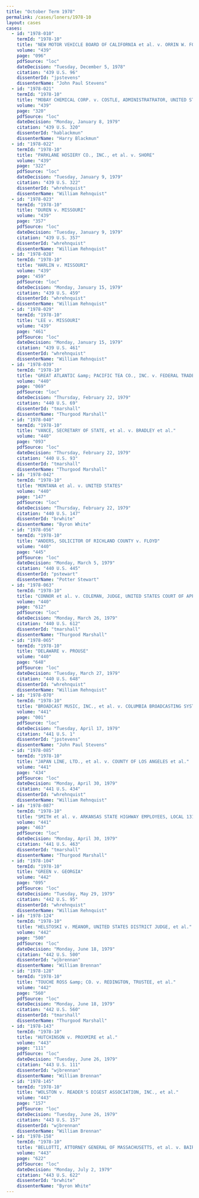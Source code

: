```yaml
---
title: "October Term 1978"
permalink: /cases/loners/1978-10
layout: cases
cases:
  - id: "1978-010"
    termId: "1978-10"
    title: "NEW MOTOR VEHICLE BOARD OF CALIFORNIA et al. v. ORRIN W. FOX CO. et al."
    volume: "439"
    page: "096"
    pdfSource: "loc"
    dateDecision: "Tuesday, December 5, 1978"
    citation: "439 U.S. 96"
    dissenterId: "jpstevens"
    dissenterName: "John Paul Stevens"
  - id: "1978-021"
    termId: "1978-10"
    title: "MOBAY CHEMICAL CORP. v. COSTLE, ADMINISTRATRATOR, UNITED STATES ENVIRONMENTAL PROTECTION AGENCY"
    volume: "439"
    page: "320"
    pdfSource: "loc"
    dateDecision: "Monday, January 8, 1979"
    citation: "439 U.S. 320"
    dissenterId: "hablackmun"
    dissenterName: "Harry Blackmun"
  - id: "1978-022"
    termId: "1978-10"
    title: "PARKLANE HOSIERY CO., INC., et al. v. SHORE"
    volume: "439"
    page: "322"
    pdfSource: "loc"
    dateDecision: "Tuesday, January 9, 1979"
    citation: "439 U.S. 322"
    dissenterId: "whrehnquist"
    dissenterName: "William Rehnquist"
  - id: "1978-023"
    termId: "1978-10"
    title: "DUREN v. MISSOURI"
    volume: "439"
    page: "357"
    pdfSource: "loc"
    dateDecision: "Tuesday, January 9, 1979"
    citation: "439 U.S. 357"
    dissenterId: "whrehnquist"
    dissenterName: "William Rehnquist"
  - id: "1978-028"
    termId: "1978-10"
    title: "HARLIN v. MISSOURI"
    volume: "439"
    page: "459"
    pdfSource: "loc"
    dateDecision: "Monday, January 15, 1979"
    citation: "439 U.S. 459"
    dissenterId: "whrehnquist"
    dissenterName: "William Rehnquist"
  - id: "1978-029"
    termId: "1978-10"
    title: "LEE v. MISSOURI"
    volume: "439"
    page: "461"
    pdfSource: "loc"
    dateDecision: "Monday, January 15, 1979"
    citation: "439 U.S. 461"
    dissenterId: "whrehnquist"
    dissenterName: "William Rehnquist"
  - id: "1978-039"
    termId: "1978-10"
    title: "GREAT ATLANTIC &amp; PACIFIC TEA CO., INC. v. FEDERAL TRADE COMMISSION"
    volume: "440"
    page: "069"
    pdfSource: "loc"
    dateDecision: "Thursday, February 22, 1979"
    citation: "440 U.S. 69"
    dissenterId: "tmarshall"
    dissenterName: "Thurgood Marshall"
  - id: "1978-040"
    termId: "1978-10"
    title: "VANCE, SECRETARY OF STATE, et al. v. BRADLEY et al."
    volume: "440"
    page: "093"
    pdfSource: "loc"
    dateDecision: "Thursday, February 22, 1979"
    citation: "440 U.S. 93"
    dissenterId: "tmarshall"
    dissenterName: "Thurgood Marshall"
  - id: "1978-042"
    termId: "1978-10"
    title: "MONTANA et al. v. UNITED STATES"
    volume: "440"
    page: "147"
    pdfSource: "loc"
    dateDecision: "Thursday, February 22, 1979"
    citation: "440 U.S. 147"
    dissenterId: "brwhite"
    dissenterName: "Byron White"
  - id: "1978-056"
    termId: "1978-10"
    title: "ANDERS, SOLICITOR OF RICHLAND COUNTY v. FLOYD"
    volume: "440"
    page: "445"
    pdfSource: "loc"
    dateDecision: "Monday, March 5, 1979"
    citation: "440 U.S. 445"
    dissenterId: "pstewart"
    dissenterName: "Potter Stewart"
  - id: "1978-063"
    termId: "1978-10"
    title: "CONNOR et al. v. COLEMAN, JUDGE, UNITED STATES COURT OF APPEALS, et al."
    volume: "440"
    page: "612"
    pdfSource: "loc"
    dateDecision: "Monday, March 26, 1979"
    citation: "440 U.S. 612"
    dissenterId: "tmarshall"
    dissenterName: "Thurgood Marshall"
  - id: "1978-065"
    termId: "1978-10"
    title: "DELAWARE v. PROUSE"
    volume: "440"
    page: "648"
    pdfSource: "loc"
    dateDecision: "Tuesday, March 27, 1979"
    citation: "440 U.S. 648"
    dissenterId: "whrehnquist"
    dissenterName: "William Rehnquist"
  - id: "1978-070"
    termId: "1978-10"
    title: "BROADCAST MUSIC, INC., et al. v. COLUMBIA BROADCASTING SYSTEM, INC., et al."
    volume: "441"
    page: "001"
    pdfSource: "loc"
    dateDecision: "Tuesday, April 17, 1979"
    citation: "441 U.S. 1"
    dissenterId: "jpstevens"
    dissenterName: "John Paul Stevens"
  - id: "1978-085"
    termId: "1978-10"
    title: "JAPAN LINE, LTD., et al. v. COUNTY OF LOS ANGELES et al."
    volume: "441"
    page: "434"
    pdfSource: "loc"
    dateDecision: "Monday, April 30, 1979"
    citation: "441 U.S. 434"
    dissenterId: "whrehnquist"
    dissenterName: "William Rehnquist"
  - id: "1978-087"
    termId: "1978-10"
    title: "SMITH et al. v. ARKANSAS STATE HIGHWAY EMPLOYEES, LOCAL 1315, et al."
    volume: "441"
    page: "463"
    pdfSource: "loc"
    dateDecision: "Monday, April 30, 1979"
    citation: "441 U.S. 463"
    dissenterId: "tmarshall"
    dissenterName: "Thurgood Marshall"
  - id: "1978-104"
    termId: "1978-10"
    title: "GREEN v. GEORGIA"
    volume: "442"
    page: "095"
    pdfSource: "loc"
    dateDecision: "Tuesday, May 29, 1979"
    citation: "442 U.S. 95"
    dissenterId: "whrehnquist"
    dissenterName: "William Rehnquist"
  - id: "1978-124"
    termId: "1978-10"
    title: "HELSTOSKI v. MEANOR, UNITED STATES DISTRICT JUDGE, et al."
    volume: "442"
    page: "500"
    pdfSource: "loc"
    dateDecision: "Monday, June 18, 1979"
    citation: "442 U.S. 500"
    dissenterId: "wjbrennan"
    dissenterName: "William Brennan"
  - id: "1978-128"
    termId: "1978-10"
    title: "TOUCHE ROSS &amp; CO. v. REDINGTON, TRUSTEE, et al."
    volume: "442"
    page: "560"
    pdfSource: "loc"
    dateDecision: "Monday, June 18, 1979"
    citation: "442 U.S. 560"
    dissenterId: "tmarshall"
    dissenterName: "Thurgood Marshall"
  - id: "1978-143"
    termId: "1978-10"
    title: "HUTCHINSON v. PROXMIRE et al."
    volume: "443"
    page: "111"
    pdfSource: "loc"
    dateDecision: "Tuesday, June 26, 1979"
    citation: "443 U.S. 111"
    dissenterId: "wjbrennan"
    dissenterName: "William Brennan"
  - id: "1978-145"
    termId: "1978-10"
    title: "WOLSTON v. READER'S DIGEST ASSOCIATION, INC., et al."
    volume: "443"
    page: "157"
    pdfSource: "loc"
    dateDecision: "Tuesday, June 26, 1979"
    citation: "443 U.S. 157"
    dissenterId: "wjbrennan"
    dissenterName: "William Brennan"
  - id: "1978-158"
    termId: "1978-10"
    title: "BELLOTTI, ATTORNEY GENERAL OF MASSACHUSETTS, et al. v. BAIRD et al."
    volume: "443"
    page: "622"
    pdfSource: "loc"
    dateDecision: "Monday, July 2, 1979"
    citation: "443 U.S. 622"
    dissenterId: "brwhite"
    dissenterName: "Byron White"
---
```

